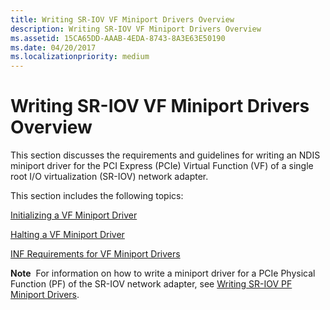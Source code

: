 ```yaml
---
title: Writing SR-IOV VF Miniport Drivers Overview
description: Writing SR-IOV VF Miniport Drivers Overview
ms.assetid: 15CA65DD-AAAB-4EDA-8743-8A3E63E50190
ms.date: 04/20/2017
ms.localizationpriority: medium
---
```


# Writing SR-IOV VF Miniport Drivers Overview


This section discusses the requirements and guidelines for writing an NDIS miniport driver for the PCI Express (PCIe) Virtual Function (VF) of a single root I/O virtualization (SR-IOV) network adapter.

This section includes the following topics:

[Initializing a VF Miniport Driver](initializing-a-vf-miniport-driver.md)

[Halting a VF Miniport Driver](halting-a-vf-miniport-driver.md)

[INF Requirements for VF Miniport Drivers](inf-requirements-for-vf-miniport-drivers.md)

**Note**  For information on how to write a miniport driver for a PCIe Physical Function (PF) of the SR-IOV network adapter, see [Writing SR-IOV PF Miniport Drivers](writing-sr-iov-pf-miniport-drivers.md).

 

 

 





